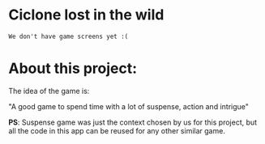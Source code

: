 # Ciclone lost in the wild
`We don't have game screens yet :(`

# About this project:
The idea of the game is:

"A good game to spend time with a lot of suspense, action and intrigue"

**PS**: Suspense game was just the context chosen by us for this project, but all the code in this app can be reused for any other similar game.
